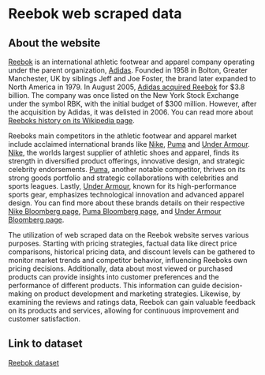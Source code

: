 # Reebok web scraped data 

## About the website

[Reebok](https://www.reebok.com/) is an international athletic footwear and apparel company operating under the parent organization, [Adidas](https://www.adidas-group.com/en/). Founded in 1958 in Bolton, Greater Manchester, UK by siblings Jeff and Joe Foster, the brand later expanded to North America in 1979. In August 2005, [Adidas acquired Reebok](https://www.bloomberg.com/news/articles/2005-08-03/adidas-buys-reebok-to-keep-pace-with-nike) for $3.8 billion. The company was once listed on the New York Stock Exchange under the symbol RBK, with the initial budget of $300 million. However, after the acquisition by Adidas, it was delisted in 2006. You can read more about [Reeboks history on its Wikipedia page](https://en.wikipedia.org/wiki/Reebok).

Reeboks main competitors in the athletic footwear and apparel market include acclaimed international brands like [Nike](https://www.nike.com/), [Puma](https://us.puma.com/) and [Under Armour](https://www.underarmour.com/). [Nike](https://en.wikipedia.org/wiki/Nike,_Inc.), the worlds largest supplier of athletic shoes and apparel, finds its strength in diversified product offerings, innovative design, and strategic celebrity endorsements. [Puma](https://en.wikipedia.org/wiki/Puma_(brand)), another notable competitor, thrives on its strong goods portfolio and strategic collaborations with celebrities and sports leagues. Lastly, [Under Armour](https://en.wikipedia.org/wiki/Under_Armour), known for its high-performance sports gear, emphasizes technological innovation and advanced apparel design. You can find more about these brands details on their respective [Nike Bloomberg page](https://www.bloomberg.com/profile/company/NKE:US), [Puma Bloomberg page](https://www.bloomberg.com/profile/company/PUM:GR), and [Under Armour Bloomberg page](https://www.bloomberg.com/profile/company/UAA:US).

The utilization of web scraped data on the Reebok website serves various purposes. Starting with pricing strategies, factual data like direct price comparisons, historical pricing data, and discount levels can be gathered to monitor market trends and competitor behavior, influencing Reeboks own pricing decisions. Additionally, data about most viewed or purchased products can provide insights into customer preferences and the performance of different products. This information can guide decision-making on product development and marketing strategies. Likewise, by examining the reviews and ratings data, Reebok can gain valuable feedback on its products and services, allowing for continuous improvement and customer satisfaction.


## Link to **dataset**

[Reebok dataset](https://www.databoutique.com/buy-data-list-subset/Reebok%20web%20scraped%20data/r/recU2EY9mNmEYCwNO)
